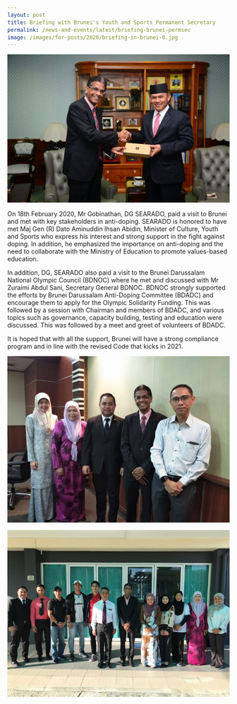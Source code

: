 ```yaml
---
layout: post
title: Briefing with Brunei's Youth and Sports Permanent Secretary
permalink: /news-and-events/latest/briefing-brunei-permsec
image: /images/for-posts/2020/briefing-in-brunei-0.jpg
---
```

![Photo with Maj Gen Dato Aminuddin](/images/for-posts/2020/briefing-in-brunei-0.jpg)

On 18th February 2020, Mr Gobinathan, DG SEARADO, paid a visit to Brunei and met with key stakeholders in anti-doping. SEARADO is honored to have met Maj Gen (R) Dato Aminuddin Ihsan Abidin, Minister of Culture, Youth and Sports who express his interest and strong support in the fight against doping. In addition, he emphasized the importance on anti-doping and the need to collaborate with the Ministry of Education to promote values-based education.

In addition, DG, SEARADO also paid a visit to the Brunei Darussalam National Olympic Council (BDNOC) where he met and  discussed with Mr Zuraimi Abdul Sani, Secretary General BDNOC. BDNOC strongly supported the efforts by  Brunei Darussalam Anti-Doping Committee (BDADC) and encourage them to apply for the Olympic Solidarity Funding. This was followed by a session with Chairman and members of BDADC, and various topics such as governance, capacity building, testing and education were discussed. This was followed by a meet and greet of volunteers of BDADC.

It is hoped that with all the support, Brunei will have a strong compliance program and in line with the revised Code that kicks in 2021.

![Group Photo](/images/for-posts/2020/briefing-in-brunei-1.jpeg)

![Group Photo](/images/for-posts/2020/briefing-in-brunei-2.jpeg)
